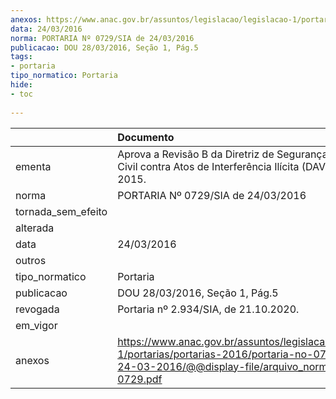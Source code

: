 ```yaml
---
anexos: https://www.anac.gov.br/assuntos/legislacao/legislacao-1/portarias/portarias-2016/portaria-no-0729-sia-de-24-03-2016/@@display-file/arquivo_norma/PA2016-0729.pdf
data: 24/03/2016
norma: PORTARIA Nº 0729/SIA de 24/03/2016
publicacao: DOU 28/03/2016, Seção 1, Pág.5
tags:
- portaria
tipo_normatico: Portaria
hide: 
- toc 
 
---
```


|                    | Documento                                                                                                                                                         |
|:-------------------|:------------------------------------------------------------------------------------------------------------------------------------------------------------------|
| ementa             | Aprova a Revisão B da Diretriz de Segurança da Aviação Civil contra Atos de Interferência Ilícita (DAVSEC) nº 01-2015.                                            |
| norma              | PORTARIA Nº 0729/SIA de 24/03/2016                                                                                                                                |
| tornada_sem_efeito |                                                                                                                                                                   |
| alterada           |                                                                                                                                                                   |
| data               | 24/03/2016                                                                                                                                                        |
| outros             |                                                                                                                                                                   |
| tipo_normatico     | Portaria                                                                                                                                                          |
| publicacao         | DOU 28/03/2016, Seção 1, Pág.5                                                                                                                                    |
| revogada           | Portaria nº 2.934/SIA, de 21.10.2020.                                                                                                                             |
| em_vigor           |                                                                                                                                                                   |
| anexos             | https://www.anac.gov.br/assuntos/legislacao/legislacao-1/portarias/portarias-2016/portaria-no-0729-sia-de-24-03-2016/@@display-file/arquivo_norma/PA2016-0729.pdf |